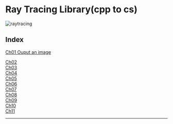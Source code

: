 # Ray Tracing Library(cpp to cs)

![raytracing](https://upload.wikimedia.org/wikipedia/commons/thumb/8/83/Ray_trace_diagram.svg/300px-Ray_trace_diagram.svg.png)

## Index

[Ch01 Ouput an image]()

[Ch02]()  
[Ch03]()  
[Ch04]()  
[Ch05]()  
[Ch06]()  
[Ch07]()  
[Ch08]()  
[Ch09]()  
[Ch10]()  
[Ch11]()  

---

